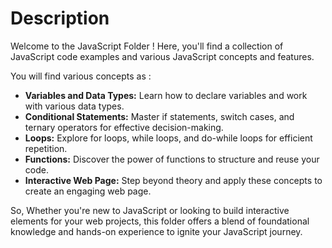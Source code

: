 # Description

Welcome to the JavaScript Folder ! Here, you'll find a collection of JavaScript code examples and various JavaScript concepts and features.

You will find various concepts as :

- **Variables and Data Types:** Learn how to declare variables and work with various data types.
- **Conditional Statements:** Master if statements, switch cases, and ternary operators for effective decision-making.
- **Loops:** Explore for loops, while loops, and do-while loops for efficient repetition.
- **Functions:** Discover the power of functions to structure and reuse your code.
- **Interactive Web Page:** Step beyond theory and apply these concepts to create an engaging web page.

So, Whether you're new to JavaScript or looking to build interactive elements for your web projects, this folder offers a blend of foundational knowledge and hands-on experience to ignite your JavaScript journey.
